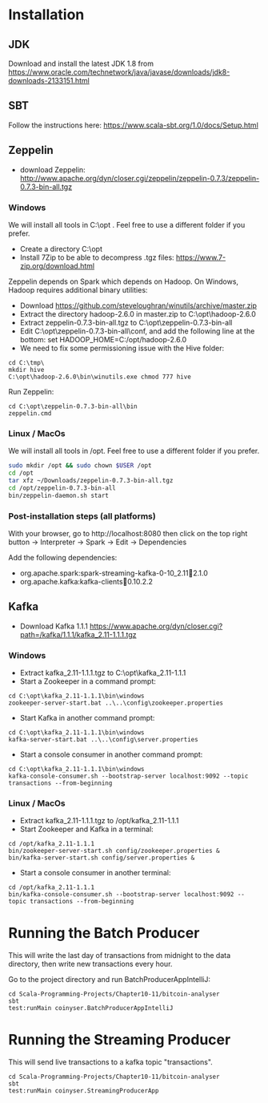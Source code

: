 # Installation
## JDK
Download and install the latest JDK 1.8 from https://www.oracle.com/technetwork/java/javase/downloads/jdk8-downloads-2133151.html

## SBT
Follow the instructions here:
https://www.scala-sbt.org/1.0/docs/Setup.html

## Zeppelin
- download Zeppelin: http://www.apache.org/dyn/closer.cgi/zeppelin/zeppelin-0.7.3/zeppelin-0.7.3-bin-all.tgz

### Windows
We will install all tools in C:\opt . Feel free to use a different folder if you prefer.
- Create a directory C:\opt
- Install 7Zip to be able to decompress .tgz files: https://www.7-zip.org/download.html

Zeppelin depends on Spark which depends on Hadoop. On Windows, Hadoop requires additional binary utilities:
- Download https://github.com/steveloughran/winutils/archive/master.zip 
- Extract the directory hadoop-2.6.0 in master.zip to C:\opt\hadoop-2.6.0
- Extract zeppelin-0.7.3-bin-all.tgz to C:\opt\zeppelin-0.7.3-bin-all
- Edit C:\opt\zeppelin-0.7.3-bin-all\conf, and add the following line at the bottom:
set HADOOP_HOME=C:/opt/hadoop-2.6.0
- We need to fix some permissioning issue with the Hive folder:
```
cd C:\tmp\
mkdir hive
C:\opt\hadoop-2.6.0\bin\winutils.exe chmod 777 hive
```

Run Zeppelin:
```
cd C:\opt\zeppelin-0.7.3-bin-all\bin
zeppelin.cmd
```

### Linux / MacOs
We will install all tools in /opt. Feel free to use a different folder if you prefer.
```bash
sudo mkdir /opt && sudo chown $USER /opt
cd /opt
tar xfz ~/Downloads/zeppelin-0.7.3-bin-all.tgz 
cd /opt/zeppelin-0.7.3-bin-all
bin/zeppelin-daemon.sh start
```

### Post-installation steps (all platforms)
With your browser, go to http://localhost:8080 then click on the top right button -> Interpreter -> Spark -> Edit -> Dependencies

Add the following dependencies:
- org.apache.spark:spark-streaming-kafka-0-10_2.11:jar:2.1.0
- org.apache.kafka:kafka-clients:jar:0.10.2.2



## Kafka
- Download Kafka 1.1.1 https://www.apache.org/dyn/closer.cgi?path=/kafka/1.1.1/kafka_2.11-1.1.1.tgz

### Windows
- Extract kafka_2.11-1.1.1.tgz to C:\opt\kafka_2.11-1.1.1
- Start a Zookeeper in a command prompt:
```
cd C:\opt\kafka_2.11-1.1.1\bin\windows
zookeeper-server-start.bat ..\..\config\zookeeper.properties
```
- Start Kafka in another command prompt:
```
cd C:\opt\kafka_2.11-1.1.1\bin\windows
kafka-server-start.bat ..\..\config\server.properties
```
- Start a console consumer in another command prompt:
```
cd C:\opt\kafka_2.11-1.1.1\bin\windows
kafka-console-consumer.sh --bootstrap-server localhost:9092 --topic transactions --from-beginning
```

### Linux / MacOs
- Extract kafka_2.11-1.1.1.tgz to /opt/kafka_2.11-1.1.1
- Start Zookeeper and Kafka in a terminal:
```
cd /opt/kafka_2.11-1.1.1
bin/zookeeper-server-start.sh config/zookeeper.properties &
bin/kafka-server-start.sh config/server.properties &
```
- Start a console consumer in another terminal:
```
cd /opt/kafka_2.11-1.1.1
bin/kafka-console-consumer.sh --bootstrap-server localhost:9092 --topic transactions --from-beginning
```

# Running the Batch Producer
This will write the last day of transactions from midnight to the data directory, then write new transactions every hour.

Go to the project directory and run BatchProducerAppIntelliJ:
```
cd Scala-Programming-Projects/Chapter10-11/bitcoin-analyser
sbt 
test:runMain coinyser.BatchProducerAppIntelliJ
```

# Running the Streaming Producer
This will send live transactions to a kafka topic "transactions".
```
cd Scala-Programming-Projects/Chapter10-11/bitcoin-analyser
sbt 
test:runMain coinyser.StreamingProducerApp
```
